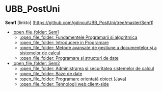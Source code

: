 # UBB_PostUni
**Sem1** [linkto] (https://github.com/gdincu/UBB_PostUni/tree/master/Sem1)

<ul>
  <li>
    <a href="https://github.com/gdincu/UBB_PostUni/tree/master/Sem1"> 
    :open_file_folder: Sem1
    </a>
    <ul>
      <li>
        <a href="https://github.com/gdincu/UBB_PostUni/tree/master/Sem1/Fundamentele%20program%C4%83rii%20%C5%9Fi%20algoritmic%C4%83"> 
          :open_file_folder:  Fundamentele Programarii si algoritmica 
        </a>
      </li>
      <li>
        <a href="https://github.com/gdincu/UBB_PostUni/tree/master/Sem1/Introducere%20%C3%AEn%20programare"> 
          :open_file_folder:  Introducere in Programare
        </a>
      </li>
      <li>
        <a href="https://github.com/gdincu/UBB_PostUni/tree/master/Sem1/Metode%20avansate%20de%20gestiune%20a%20documentelor%20%C8%99i%20a%20sistemelor%20de%20calcul"> 
          :open_file_folder:  Metode avansate de gestiune a documentelor și a sistemelor de calcul
        </a>
      </li>
      <li>
        <a href="https://github.com/gdincu/UBB_PostUni/tree/master/Sem1/Programare%20%C8%99i%20structuri%20de%20date"> 
          :open_file_folder:  Programare și structuri de date
        </a>
      </li>
    </ul>
  </li>
  
  <li>
    <a href="https://github.com/gdincu/UBB_PostUni/tree/master/Sem2">
    :open_file_folder: Sem2
    </a>
    <ul>
      <li>
        <a href="https://github.com/gdincu/UBB_PostUni/tree/master/Sem2/Administrarea%20si%20securitatea%20sistemelor%20de%20calcul"> 
          :open_file_folder:  Administrarea si securitatea sistemelor de calcul 
        </a>
      </li>
      <li>
        <a href="https://github.com/gdincu/UBB_PostUni/tree/master/Sem2/Baze%20de%20date"> 
          :open_file_folder:  Baze de date
        </a>
      </li>
      <li>
        <a href="https://github.com/gdincu/UBB_PostUni/tree/master/Sem2/Programare%20orientat%C4%83%20obiect%20(Java)"> 
          :open_file_folder:  Programare orientată obiect (Java)
        </a>
      </li>
      <li>
        <a href="https://github.com/gdincu/UBB_PostUni/tree/master/Sem2/Tehnologii%20web%20client-side"> 
          :open_file_folder:  Tehnologii web client-side
        </a>
      </li>
    </ul>
  </li>
  </ul>
